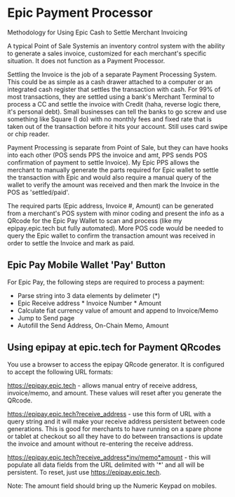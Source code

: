 # Epic Payment Processor
Methodology for Using Epic Cash to Settle Merchant Invoicing

A typical Point of Sale Systemis an inventory control system with the ability to generate a sales invoice, customized for each merchant's specific situation. It does not function as a Payment Processor.

Settling the Invoice is the job of a separate Payment Processing System. This could be as simple as a cash drawer attached to a computer or an integrated cash register that settles the transaction with cash. For 99% of most transactions, they are settled using a bank's Merchant Terminal to process a CC and settle the invoice with Credit (haha, reverse logic there, it's personal debt). Small businesses can tell the banks to go screw and use something like Square (I do) with no monthly fees and fixed rate that is taken out of the transaction before it hits your account. Still uses card swipe or chip reader.

Payment Processing is separate from Point of Sale, but they can have hooks into each other (POS sends PPS the invoice and amt, PPS sends POS confirmation of payment to settle Invoice). My Epic PPS allows the merchant to manually generate the parts required for Epic wallet to settle the transaction with Epic and would also require a manual query of the wallet to verify the amount was received and then mark the Invoice in the POS as 'settled/paid'.

The required parts (Epic address, Invoice #, Amount) can be generated from a merchant's POS system with minor coding and present the info as a QRcode for the Epic Pay Wallet to scan and process (like my epipay.epic.tech but fully automated). More POS code would be needed to query the Epic wallet to confirm the transaction amount was received in order to settle the Invoice and mark as paid.


## Epic Pay Mobile Wallet 'Pay' Button

For Epic Pay, the following steps are required to process a payment:

* Parse string into 3 data elements by delimeter (*)
* Epic Receive address * Invoice Number * Amount
* Calculate fiat currency value of amount and append to Invoice/Memo
* Jump to Send page
* Autofill the Send Address, On-Chain Memo, Amount

## Using epipay at epic.tech for Payment QRcodes

You use a browser to access the epipay QRcode generator. It is configured to accept the following URL formats:

https://epipay.epic.tech - allows manual entry of receive address, invoice/memo, and amount. These values will reset after you generate the QRcode.

https://epipay.epic.tech?receive_address - use this form of URL with a query string and it will make your receive address persistent between code generations. This is good for merchants to have running on a spare phone or tablet at checkout so all they have to do between transactions is update the invoice and amount without re-entering the receive address.

https://epipay.epic.tech?receive_address*inv/memo*amount - this will populate all data fields from the URL delimited with '*' and all will be persistent. To reset, just use https://epipay.epic.tech.

Note: The amount field should bring up the Numeric Keypad on mobiles.


